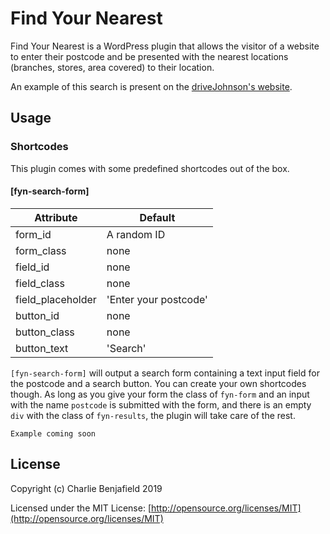 # Find Your Nearest

Find Your Nearest is a WordPress plugin that allows the visitor of a website to enter their postcode and be presented with the nearest locations (branches, stores, area covered) to their location.

An example of this search is present on the [driveJohnson's website](https://www.drivejohnsons.co.uk/learners/areas-we-cover/).

## Usage

### Shortcodes

This plugin comes with some predefined shortcodes out of the box. 

#### [fyn-search-form]

| Attribute         |  Default              |
|-------------------|-----------------------|
| form_id           | A random ID           |
| form_class        | none                  |
| field_id          | none                  |
| field_class       | none                  |
| field_placeholder | 'Enter your postcode' |
| button_id         | none                  |
| button_class      | none                  |
| button_text       | 'Search'              |

`[fyn-search-form]` will output a search form containing a text input field for the postcode and a search button. You can create your own shortcodes though. As long as you give your form the class of `fyn-form` and an input with the name `postcode` is submitted with the form, and there is an empty `div` with the class of `fyn-results`, the plugin will take care of the rest.

	Example coming soon

## License

Copyright (c) Charlie Benjafield 2019

Licensed under the MIT License: [http://opensource.org/licenses/MIT](http://opensource.org/licenses/MIT)